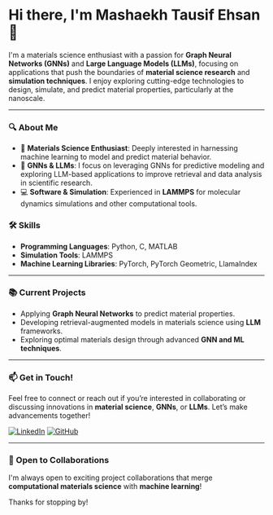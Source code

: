 # Hi there, I'm Mashaekh Tausif Ehsan 👋

I'm a materials science enthusiast with a passion for **Graph Neural Networks (GNNs)** and **Large Language Models (LLMs)**, focusing on applications that push the boundaries of **material science research** and **simulation techniques**. I enjoy exploring cutting-edge technologies to design, simulate, and predict material properties, particularly at the nanoscale.

---

### 🔍 About Me
- 🧪 **Materials Science Enthusiast**: Deeply interested in harnessing machine learning to model and predict material behavior.
- 🤖 **GNNs & LLMs**: I focus on leveraging GNNs for predictive modeling and exploring LLM-based applications to improve retrieval and data analysis in scientific research.
- 💻 **Software & Simulation**: Experienced in **LAMMPS** for molecular dynamics simulations and other computational tools.

### 🛠️ Skills
- **Programming Languages**: Python, C, MATLAB
- **Simulation Tools**: LAMMPS
- **Machine Learning Libraries**: PyTorch, PyTorch Geometric, LlamaIndex

---

### 📚 Current Projects
- Applying **Graph Neural Networks** to predict material properties.
- Developing retrieval-augmented models in materials science using **LLM** frameworks.
- Exploring optimal materials design through advanced **GNN and ML techniques**.

---

### 📫 Get in Touch!
Feel free to connect or reach out if you’re interested in collaborating or discussing innovations in **material science**, **GNNs**, or **LLMs**. Let’s make advancements together!

[![LinkedIn](https://img.shields.io/badge/LinkedIn-Connect-blue)](https://www.linkedin.com/in/your-profile/)
[![GitHub](https://img.shields.io/badge/GitHub-Follow-black)](https://github.com/yourusername)

---

### 🌱 Open to Collaborations
I'm always open to exciting project collaborations that merge **computational materials science** with **machine learning**!

Thanks for stopping by!
